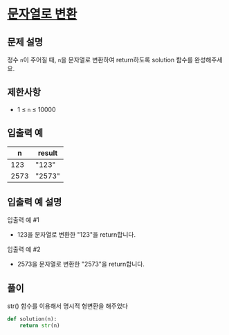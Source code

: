 # [문자열로 변환][1]

## 문제 설명

정수 `n`이 주어질 때, `n`을 문자열로 변환하여 return하도록 solution 함수를 완성해주세요.

## 제한사항

- 1 ≤ `n` ≤ 10000

## 입출력 예

| n    | result |
| ---- | ------ |
| 123  | "123"  |
| 2573 | "2573" |

## 입출력 예 설명

입출력 예 #1

- 123을 문자열로 변환한 "123"을 return합니다.

입출력 예 #2

- 2573을 문자열로 변환한 "2573"을 return합니다.

## 풀이

str() 함수를 이용해서 명시적 형변환을 해주었다

```python
def solution(n):
    return str(n)
```

[1]: https://school.programmers.co.kr/learn/courses/30/lessons/181845
